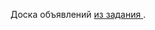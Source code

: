 Доска объявлений [из задания ](https://docviewer.yandex.ru/?url=ya-disk-public%3A%2F%2FLx3ki2hB2MoAEX38ovd92d6kyq2U88lqD5AhV7gz95c%3D%3A%2Frailstesttask1.pdf&name=railstesttask1.pdf&c=55e1ff915663).